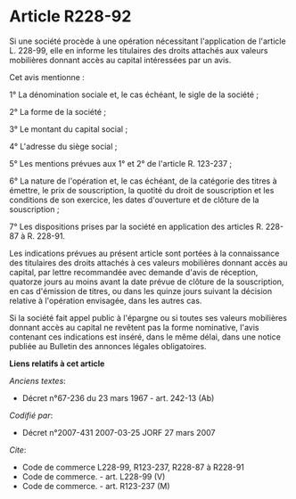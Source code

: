 # Article R228-92

Si une société procède à une opération nécessitant l'application de l'article L. 228-99, elle en informe les titulaires des
droits attachés aux valeurs mobilières donnant accès au capital intéressées par un avis.

Cet avis mentionne :

1° La dénomination sociale et, le cas échéant, le sigle de la société ;

2° La forme de la société ;

3° Le montant du capital social ;

4° L'adresse du siège social ;

5° Les mentions prévues aux 1° et 2° de l'article R. 123-237 ;

6° La nature de l'opération et, le cas échéant, de la catégorie des titres à émettre, le prix de souscription, la quotité du
droit de souscription et les conditions de son exercice, les dates d'ouverture et de clôture de la souscription ;

7° Les dispositions prises par la société en application des articles R. 228-87 à R. 228-91.

Les indications prévues au présent article sont portées à la connaissance des titulaires des droits attachés à ces valeurs
mobilières donnant accès au capital, par lettre recommandée avec demande d'avis de réception, quatorze jours au moins avant
la date prévue de clôture de la souscription, en cas d'émission de titres, ou dans les quinze jours suivant la décision
relative à l'opération envisagée, dans les autres cas.

Si la société fait appel public à l'épargne ou si toutes ses valeurs mobilières donnant accès au capital ne revêtent pas la
forme nominative, l'avis contenant ces indications est inséré, dans le même délai, dans une notice publiée au Bulletin des
annonces légales obligatoires.

**Liens relatifs à cet article**

_Anciens textes_:

  - Décret n°67-236 du 23 mars 1967 - art. 242-13 (Ab)

_Codifié par_:

  - Décret n°2007-431 2007-03-25 JORF 27 mars 2007

_Cite_:

  - Code de commerce L228-99, R123-237, R228-87 à R228-91
  - Code de commerce. - art. L228-99 (V)
  - Code de commerce. - art. R123-237 (M)
